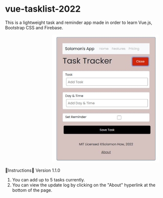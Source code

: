 # vue-tasklist-2022
This is a lightweight task and reminder app made in order to learn Vue.js, Bootstrap CSS and Firebase.

<p align="right">
  <img 
    width="350"
    height="420"
    src="/public/screencap.jpg"
  >
</p>

  📜Instructions:scroll:
  Version 1.1.0
  1. You can add up to 5 tasks currently.
  2. You can view the update log by clicking on the "About" hyperlink at the bottom of the page.


